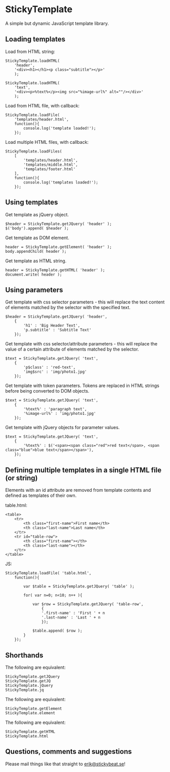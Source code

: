 StickyTemplate
==============

A simple but dynamic JavaScript template library.

Loading templates
-----------------

Load from HTML string:

	StickyTemplate.loadHTML( 
		'header', 
		'<div><h1></h1><p class="subtitle"></p>'
		);

	StickyTemplate.loadHTML( 
		'text', 
		'<div><p>%text%</p><img src="%image-url%" alt=""/></div>'
		);

Load from HTML file, with callback:

	StickyTemplate.loadFile( 
		'templates/header.html', 
		function(){
			console.log('template loaded!');
		});

Load multiple HTML files, with callback:

	StickyTemplate.loadFiles(
		[
			'templates/header.html',
			'templates/middle.html',
			'templates/footer.html'
		],
		function(){
			console.log('templates loaded!');
		});

Using templates
---------------

Get template as jQuery object.

	$header = StickyTemplate.getJQuery( 'header' );
	$('body').append( $header );

Get template as DOM element.

	header = StickyTemplate.getElement( 'header' );
	body.appendChild( header );

Get template as HTML string.

	header = StickyTemplate.getHTML( 'header' );
	document.write( header );


Using parameters
----------------

Get template with css selector parameters - this will replace the text content of elements matched by the selector with the specified text.

	$header = StickyTemplate.getJQuery( 'header',
		{
			'h1' : 'Big Header Text',
			'p.subtitle' : 'Subtitle Text'
		});

Get template with css selector/attribute parameters - this will replace the value of a certain attribute of elements matched by the selector.

	$text = StickyTemplate.getJQuery( 'text',
		{
			'p$class' : 'red-text',
			'img$src' : 'img/photo1.jpg'
		});

Get template with token parameters. Tokens are replaced in HTML strings before being converted to DOM objects.

	$text = StickyTemplate.getJQuery( 'text',
		{
			'%text%' : 'paragraph text',
			'%image-url%' : 'img/photo1.jpg'
		});

Get template with jQuery objects for parameter values.

	$text = StickyTemplate.getJQuery( 'text',
		{
			'%text%' : $('<span><span class="red">red text</span>, <span class="blue">blue text</span></span>'),
		});



Defining multiple templates in a single HTML file (or string)
-------------------------------------------------------------

Elements with an id attribute are removed from template contents and defined as templates of their own.

table.html:

	<table>
		<tr>
			<th class="first-name">First name</th>
			<th class="last-name">Last name</th>
		</tr>
		<tr id="table-row">
			<th class="first-name"></th>
			<th class="last-name"></th>
		</tr>
	</table>

JS:

	StickyTemplate.loadFile( 'table.html',
		function(){

			var $table = StickyTemplate.getJQuery( 'table' );

			for( var n=0; n<10; n++ ){

				var $row = StickyTemplate.getJQuery( 'table-row', 
					{
					'.first-name' : 'First ' + n 
					'.last-name' : 'Last ' + n 
					});

				$table.append( $row );
			}
		});


Shorthands
----------

The following are equivalent:

	StickyTemplate.getJQuery
	StickyTemplate.getJQ
	StickyTemplate.jQuery
	StickyTemplate.jq
 
The following are equivalent:

	StickyTemplate.getElement
	StickyTemplate.element
 
The following are equivalent:

	StickyTemplate.getHTML
	StickyTemplate.html


Questions, comments and suggestions
-----------------------------------

Please mail things like that straight to erik@stickybeat.se!
